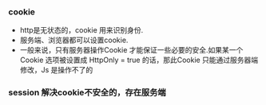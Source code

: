 ### cookie
- http是无状态的，cookie 用来识别身份.
- 服务端、浏览器都可以设置cookie.
- 一般来说，只有服务器操作Cookie 才能保证一些必要的安全.如果某一个Cookie 选项被设置成 HttpOnly = true 的话，那此Cookie 只能通过服务器端修改，Js 是操作不了的
### session 解决cookie不安全的，存在服务端
###
